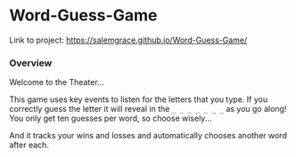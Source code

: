 # Word-Guess-Game

Link to project: https://salemgrace.github.io/Word-Guess-Game/

### Overview

Welcome to the Theater...

This game uses key events to listen for the letters that you type.  If you correctly guess the letter it will reveal in the `_ _ _ _ _ _ _` as you go along! You only get ten guesses per word, so choose wisely...

And it tracks your wins and losses and automatically chooses another word after each.
